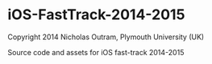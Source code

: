 iOS-FastTrack-2014-2015
=======================
Copyright 2014 Nicholas Outram, Plymouth University (UK) 


Source code and assets for iOS fast-track 2014-2015
